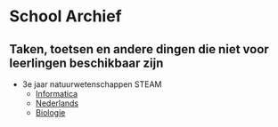 # School Archief

## Taken, toetsen en andere dingen die niet voor leerlingen beschikbaar zijn

- 3e jaar natuurwetenschappen STEAM
    - [Informatica](/3NWSTb/2023-2024/INFORMATICA/)
    - [Nederlands](/3NWSTb/2023-2024/NEDERLANDS/)
    - [Biologie](/3NWSTb/2023-2024/BIOLOGIE/)